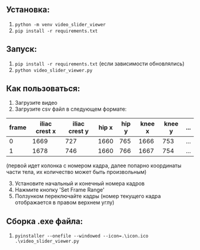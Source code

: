 ## Установка:
1. ```python -m venv video_slider_viewer```
2. ```pip install -r requirements.txt```

## Запуск:
1. ```pip install -r requirements.txt``` (если зависимости обновлялись)
2. ```python video_slider_viewer.py```

## Как пользоваться:
1. Загрузите видео
2. Загрузите csv файл в следующем формате:

| frame | iliac crest x | iliac crest y | hip x | hip y | knee x | knee y | ... |
|-------|---------------|---------------|-------|-------|--------|--------|-----|
| 0     | 1669          | 727           | 1660  | 765   | 1666   | 753    | ... |
| 1     | 1678          | 746           | 1660  | 766   | 1667   | 754    | ... |

(первой идет колонка с номером кадра, далее попарно координаты части тела, их количество может быть произвольным)

3. Установите начальный и конечный номера кадров
4. Нажмите кнопку 'Set Frame Range'
5. Ползунком переключайте кадры (номер текущего кадра отображается в правом верхнем углу)

## Сборка .exe файла:
1. ```pyinstaller --onefile --windowed --icon=.\icon.ico .\video_slider_viewer.py```
